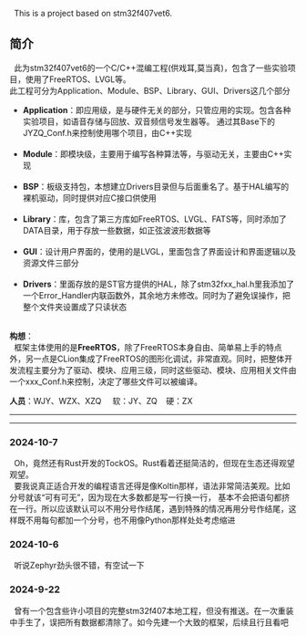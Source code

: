 &nbsp;&nbsp;This is a project based on stm32f407vet6. <br>


## 简介
&nbsp;&nbsp;此为stm32f407vet6的一个C/C++混编工程(供戏耳,莫当真)，包含了一些实验项目，使用了FreeRTOS、LVGL等。 <br>
此工程可分为Application、Module、BSP、Library、GUI、Drivers这几个部分

- **Application**：即应用级，是与硬件无关的部分，只管应用的实现。包含各种实验项目，如语音存储与回放、双音频信号发生器等。
通过其Base下的JYZQ_Conf.h来控制使用哪个项目，由C++实现  <br><br>
- **Module**：即模块级，主要用于编写各种算法等，与驱动无关，主要由C++实现  <br><br>
- **BSP**：板级支持包，本想建立Drivers目录但与后面重名了。基于HAL编写的裸机驱动，同时提供对应C接口供使用 <br><br>
- **Library**：库，包含了第三方库如FreeRTOS、LVGL、FATS等，同时添加了DATA目录，用于存放一些数据，如正弦波波形数据等  <br><br>
- **GUI**：设计用户界面的，使用的是LVGL，里面包含了界面设计和界面逻辑以及资源文件三部分  <br><br>
- **Drivers**：里面存放的是ST官方提供的HAL，除了stm32fxx_hal.h里我添加了一个Error_Handler内联函数外，其余地方未修改。同时为了避免误操作，把整个文件夹设置成了只读状态  <br><br>


**构想**：<br>
&nbsp;&nbsp;框架主体使用的是**FreeRTOS**，除了FreeRTOS本身自由、简单易上手的特点外，另一点是CLion集成了FreeRTOS的图形化调试，非常直观。同时，把整体开发流程主要分为了驱动、模块、应用三级，同时这些驱动、模块、应用相关文件由一个xxx_Conf.h来控制，决定了哪些文件可以被编译。<br>
  
<!-- 闹着玩的 -->
**人员**：WJY、WZX、XZQ &nbsp;&nbsp;&nbsp; 软：JY、ZQ &nbsp;&nbsp; 硬：ZX <br>
<!-- 我们是一个磕磕碰碰的团队 -->
<!-- ZQ开发&维护  JY开发  ZX硬件支持-->
  
------
______

### 2024-10-7
&nbsp;&nbsp;Oh，竟然还有Rust开发的TockOS。Rust看着还挺简洁的，但现在生态还得观望观望。<br>
&nbsp;&nbsp;要我说真正适合开发的编程语言还得是像Koltin那样，语法非常简洁美观。比如分号就该“可有可无”，因为现在大多数都是写一行换一行，
基本不会把语句都挤在一行。所以应该默认可以不用分号作结尾，遇到特殊的情况再用分号作结尾，这样既不用每句都加一个分号，也不用像Python那样处处考虑缩进
<!-- 尝试了一下C++20的module特性，实在是太难了，光CMake如何配置就有好几种教程，结果试来试去几个小时啥也没干成，真是飞天大。我还是先当一会保守派吧-->
<!-- github总会时不时连不上去，更换DNS也没改善多少。测试了一下，科学上网还真有用。 -->


### 2024-10-6
&nbsp;&nbsp;听说Zephyr劲头很不错，有空试一下<br>
<!-- 真是奇怪啊，18:30到19:00左右github就没有那么卡了，可以访问服务器了。后面又不行了，这混账的网络问题。这莫非是想让我们晚上办公？可怜我现在还不会魔法…… -->
<!-- 还是在CLion里面写Readme舒服啊，预览与代码补全一步到位~ 更别说还有什么框选快捷选择~-->
<!-- 又是markdown语法又是标签语言的，啊！！    慢慢学吧 -->
<!-- 我了个天呐，这个Zephyr的linux味十足，先放一放 -->

### 2024-9-22
&nbsp;&nbsp;曾有一个包含些许小项目的完整stm32f407本地工程，但没有推送。在一次重装中手生了，误把所有数据都清除了。如今先建一个大致的框架，后续且行且看吧 <br>
<!-- 板子什么时候到啊，该不会是国庆吧 -->

<!-- 注释区 -->
<!-- 防呆区 -->
<!-- 
 *  CLion：
 *        ① 右击本地分支，【更新】的意思是把远程仓库最新的提交更新到本地，【推送】则相反。【拉取】是把本地分支搞到最新，当然它只是个请求。
 *        ② 如果【推送】失败，那么说明时候未到，我的意思是网络问题，得等一段时间或者上魔法
-->